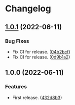 # Changelog

## [1.0.1](https://github.com/vincent-herlemont/bats-tools/compare/v1.0.0...v1.0.1) (2022-06-11)


### Bug Fixes

* Fix CI for release. ([04b2bcf](https://github.com/vincent-herlemont/bats-tools/commit/04b2bcfb0dbda760c0fb014471ac17322dc20f16))
* Fix CI for release. ([0d9b1a2](https://github.com/vincent-herlemont/bats-tools/commit/0d9b1a24e8b3999643cc34d6c6dcde79546acadf))

## 1.0.0 (2022-06-11)


### Features

* First release. ([432d8b3](https://github.com/vincent-herlemont/bats-tools/commit/432d8b304056d1a14762f095c9a29a10ae6b34a6))

